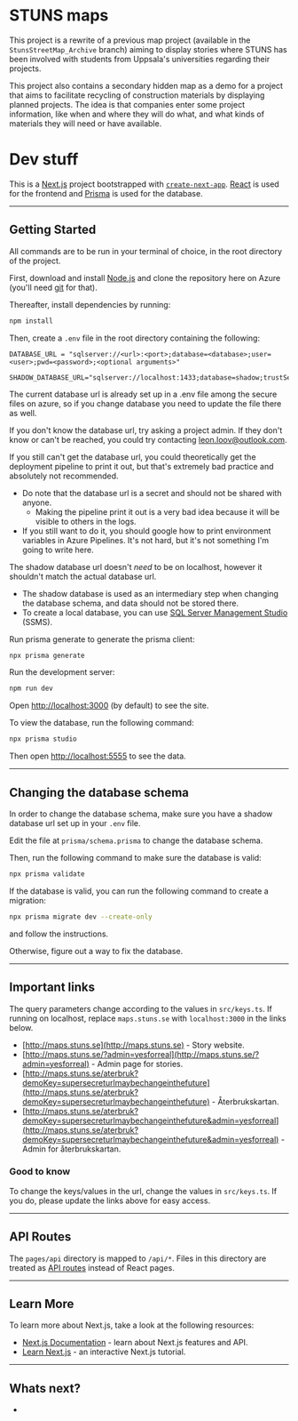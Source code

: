 # STUNS maps

This project is a rewrite of a previous map project (available in the `StunsStreetMap_Archive` branch) aiming to display stories where STUNS has been involved with students from Uppsala's universities regarding their projects.

This project also contains a secondary hidden map as a demo for a project that aims to facilitate recycling of construction materials by displaying planned projects.
The idea is that companies enter some project information, like when and where they will do what, and what kinds of materials they will need or have available.

# Dev stuff

This is a [Next.js](https://nextjs.org/) project bootstrapped with [`create-next-app`](https://github.com/vercel/next.js/tree/canary/packages/create-next-app).
[React](https://reactjs.org/) is used for the frontend and [Prisma](https://www.prisma.io/) is used for the database.

___
## Getting Started

All commands are to be run in your terminal of choice, in the root directory of the project.

First, download and install [Node.js](https://nodejs.org/en/download/) and clone the repository here on Azure (you'll need [git](https://git-scm.com/downloads) for that).

Thereafter, install dependencies by running:

```bash
npm install
```

Then, create a `.env` file in the root directory containing the following:

```
DATABASE_URL = "sqlserver://<url>:<port>;database=<database>;user=<user>;pwd=<password>;<optional arguments>"

SHADOW_DATABASE_URL="sqlserver://localhost:1433;database=shadow;trustServerCertificate=true;integratedSecurity=true"
```

The current database url is already set up in a .env file among the secure files on azure, so if you change database you need to update the file there as well.

If you don't know the database url, try asking a project admin.
If they don't know or can't be reached, you could try contacting leon.loov@outlook.com.

If you still can't get the database url, you could theoretically get the deployment pipeline to print it out, but that's extremely bad practice and absolutely not recommended.
- Do note that the database url is a secret and should not be shared with anyone.
  - Making the pipeline print it out is a very bad idea because it will be visible to others in the logs.
- If you still want to do it, you should google how to print environment variables in Azure Pipelines. It's not hard, but it's not something I'm going to write here.

The shadow database url doesn't *need* to be on localhost, however it shouldn't match the actual database url.
- The shadow database is used as an intermediary step when changing the database schema, and data should not be stored there.
- To create a local database, you can use [SQL Server Management Studio](https://docs.microsoft.com/en-us/sql/ssms/download-sql-server-management-studio-ssms) (SSMS).

Run prisma generate to generate the prisma client:

```bash
npx prisma generate
```

Run the development server:

```bash
npm run dev
```

Open [http://localhost:3000](http://localhost:3000) (by default) to see the site.

To view the database, run the following command:

```bash
npx prisma studio
```

Then open [http://localhost:5555](http://localhost:5555) to see the data.
___
## Changing the database schema
In order to change the database schema, make sure you have a shadow database url set up in your `.env` file.

Edit the file at `prisma/schema.prisma` to change the database schema.

Then, run the following command to make sure the database is valid:

```bash
npx prisma validate
```

If the database is valid, you can run the following command to create a migration:

```bash
npx prisma migrate dev --create-only
```

and follow the instructions.

Otherwise, figure out a way to fix the database.

___
## Important links
The query parameters change according to the values in `src/keys.ts`. If running on localhost, replace `maps.stuns.se` with `localhost:3000` in the links below.
- [http://maps.stuns.se](http://maps.stuns.se) - Story website.
- [http://maps.stuns.se/?admin=yesforreal](http://maps.stuns.se/?admin=yesforreal) - Admin page for stories.
- [http://maps.stuns.se/aterbruk?demoKey=supersecreturlmaybechangeinthefuture](http://maps.stuns.se/aterbruk?demoKey=supersecreturlmaybechangeinthefuture) - Återbrukskartan.
- [http://maps.stuns.se/aterbruk?demoKey=supersecreturlmaybechangeinthefuture&admin=yesforreal](http://maps.stuns.se/aterbruk?demoKey=supersecreturlmaybechangeinthefuture&admin=yesforreal) - Admin for återbrukskartan.

### Good to know
To change the keys/values in the url, change the values in `src/keys.ts`. If you do, please update the links above for easy access.
___
## API Routes

The `pages/api` directory is mapped to `/api/*`. Files in this directory are treated as [API routes](https://nextjs.org/docs/api-routes/introduction) instead of React pages.

___
## Learn More

To learn more about Next.js, take a look at the following resources:

- [Next.js Documentation](https://nextjs.org/docs) - learn about Next.js features and API.
- [Learn Next.js](https://nextjs.org/learn) - an interactive Next.js tutorial.

___
## Whats next?
- 
